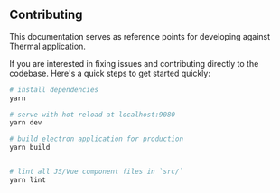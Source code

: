 ## Contributing

This documentation serves as reference points for developing against Thermal application.

If you are interested in fixing issues and contributing directly to the codebase. Here's a quick steps to get started quickly:

```sh
# install dependencies
yarn

# serve with hot reload at localhost:9080
yarn dev

# build electron application for production
yarn build


# lint all JS/Vue component files in `src/`
yarn lint
```
